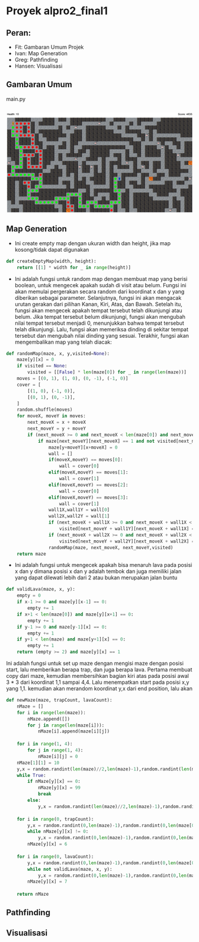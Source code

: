 # Proyek alpro2_final1

## Peran:
- Fit: Gambaran Umum Projek
- Ivan: Map Generation
- Greg: Pathfinding
- Hansen: Visualisasi

## Gambaran Umum
main.py
```python
```
![Contoh Gambat](Contoh.png)


## Map Generation
- Ini create empty map dengan ukuran width dan height, jika map kosong/tidak dapat digunakan
```python
def createEmptyMap(width, height):
    return [[1] * width for _ in range(height)]
```

- Ini adalah fungsi untuk random map dengan membuat map yang berisi boolean, untuk mengecek apakah sudah di visit atau belum. Fungsi ini akan memulai pergerakan secara random dari koordinat x dan y yang diberikan sebagai parameter. Selanjutnya, fungsi ini akan mengacak urutan gerakan dari pilihan Kanan, Kiri, Atas, dan Bawah. Setelah itu, fungsi akan mengecek apakah tempat tersebut telah dikunjungi atau belum. Jika tempat tersebut belum dikunjungi, fungsi akan mengubah nilai tempat tersebut menjadi 0, menunjukkan bahwa tempat tersebut telah dikunjungi. Lalu, fungsi akan memeriksa dinding di sekitar tempat tersebut dan mengubah nilai dinding yang sesuai. Terakhir, fungsi akan mengembalikan map yang telah diacak:
```python
def randomMap(maze, x, y,visited=None):
    maze[y][x] = 0
    if visited == None:
        visited = [[False] * len(maze[0]) for _ in range(len(maze))]
    moves = [(0, 1), (1, 0), (0, -1), (-1, 0)]
    cover = [
        [(1, 0), (-1, 0)],
        [(0, 1), (0, -1)],
    ]
    random.shuffle(moves)
    for moveX, moveY in moves:
        next_moveX = x + moveX
        next_moveY = y + moveY
        if (next_moveX >= 0 and next_moveX < len(maze[0]) and next_moveY >= 0 and next_moveY < len(maze)):
            if maze[next_moveY][next_moveX] == 1 and not visited[next_moveY][next_moveX]:
                maze[y+moveY][x+moveX] = 0
                wall = []
                if(moveX,moveY) == moves[0]:
                    wall = cover[0]
                elif(moveX,moveY) == moves[1]:
                    wall = cover[1]
                elif(moveX,moveY) == moves[2]:
                    wall = cover[0]
                elif(moveX,moveY) == moves[3]:
                    wall = cover[1]
                wall1X,wall1Y = wall[0]
                wall2X,wall2Y = wall[1]
                if (next_moveX + wall1X >= 0 and next_moveX + wall1X < len(maze[0]) and next_moveY + wall1Y >= 0 and next_moveY + wall1Y < len(maze)):
                    visited[next_moveY + wall1Y][next_moveX + wall1X] = True
                if (next_moveX + wall2X >= 0 and next_moveX + wall2X < len(maze[0]) and next_moveY + wall2Y >= 0 and next_moveY + wall2Y < len(maze)):
                    visited[next_moveY + wall2Y][next_moveX + wall2X] = True
                randomMap(maze, next_moveX, next_moveY,visited)
    return maze
```

- Ini adalah fungsi untuk mengecek apakah bisa menaruh lava pada posisi x dan y dimana posisi x dan y adalah tembok dan juga memiliki jalan yang dapat dilewati lebih dari 2 atau bukan merupakan jalan buntu
```python
def validLava(maze, x, y):
    empty = 0
    if x-1 >= 0 and maze[y][x-1] == 0:
        empty += 1
    if x+1 < len(maze[0]) and maze[y][x+1] == 0:
        empty += 1
    if y-1 >= 0 and maze[y-1][x] == 0:
        empty += 1
    if y+1 < len(maze) and maze[y+1][x] == 0:
        empty += 1
    return (empty >= 2) and maze[y][x] == 1
```

Ini adalah fungsi untuk set up maze dengan mengisi maze dengan posisi start, lalu memberikan berapa trap, dan juga berapa lava. Pertama membuat copy dari maze, kemudian membersihkan bagian kiri atas pada posisi awal 3 * 3 dari koordinat 1,1 sampai 4,4. Lalu menempatkan start pada posisi x,y yang 1,1. kemudian akan merandom koordinat y,x dari end position, lalu akan 
```python
def newMaze(maze, trapCount, lavaCount):
    nMaze = []
    for i in range(len(maze)):
        nMaze.append([])
        for j in range(len(maze[i])):
            nMaze[i].append(maze[i][j])

    for i in range(1, 4):
        for j in range(1, 4):
            nMaze[i][j] = 0
    nMaze[1][1] = 10
    y,x = random.randint(len(maze)//2,len(maze)-1),random.randint(len(maze[0])//2,len(maze[0])-1)
    while True:
        if nMaze[y][x] == 0:
            nMaze[y][x] = 99
            break
        else:
            y,x = random.randint(len(maze)//2,len(maze)-1),random.randint(len(maze[0])//2,len(maze[0])-1)

    for i in range(0, trapCount):
        y,x = random.randint(0,len(maze)-1),random.randint(0,len(maze[0])-1)
        while nMaze[y][x] != 0:
            y,x = random.randint(0,len(maze)-1),random.randint(0,len(maze[0])-1)
        nMaze[y][x] = 6

    for i in range(0, lavaCount):
        y,x = random.randint(0,len(maze)-1),random.randint(0,len(maze[0])-1)
        while not validLava(maze, x, y):
            y,x = random.randint(0,len(maze)-1),random.randint(0,len(maze[0])-1)
        nMaze[y][x] = 7

    return nMaze
```
## Pathfinding

## Visualisasi
